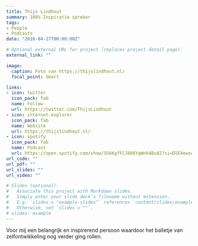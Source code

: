 ```yaml
---
title: Thijs Lindhout
summary: 100% Inspiratie spreker
tags:
- People
- Podcasts
date: "2016-04-27T00:00:00Z"

# Optional external URL for project (replaces project detail page).
external_link: ""

image:
  caption: Foto van https://thijslindhout.nl/
  focal_point: Smart

links:
- icon: twitter
  icon_pack: fab
  name: Follow
  url: https://twitter.com/ThijsLindhout
- icon: internet-explorer
  icon_pack: fab
  name: Website
  url: https://thijslindhout.nl/
- icon: spotify
  icon_pack: fab
  name: Podcast
  url: https://open.spotify.com/show/5G6KgfFCJ808YqWnk4Bvd2?si=DlE4ewswRDOtRARRV6vQVg
url_code: ""
url_pdf: ""
url_slides: ""
url_video: ""

# Slides (optional).
#   Associate this project with Markdown slides.
#   Simply enter your slide deck's filename without extension.
#   E.g. `slides = "example-slides"` references `content/slides/example-slides.md`.
#   Otherwise, set `slides = ""`.
# slides: example
---
```


Voor mij een belangrijk en inspirerend persoon waardoor het balletje van zelfontwikkeling nog verder ging rollen.
